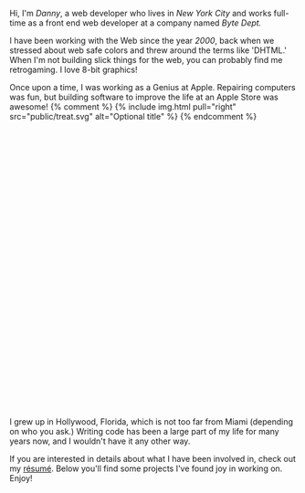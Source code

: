 Hi, I'm *Danny*, a web developer who lives in *New York City* and works full-time as a front end web developer at a company named *Byte Dept.*

I have been working with the Web since the year *2000*, back when we stressed about web safe colors and threw around the terms like 'DHTML.' When I'm not building slick things for the web, you can probably find me retrogaming. I love 8-bit graphics!

Once upon a time, I was working as a Genius at Apple. Repairing computers was fun, but building software to improve the life at an Apple Store was awesome!
{% comment %}
{% include img.html pull="right" src="public/treat.svg" alt="Optional title" %}
{% endcomment %}
<div class="right treat-container">
<svg id="treat" width="100%" height="100%" viewBox="0 0 286 286" ></svg>
</div>
I grew up in Hollywood, Florida, which is not too far from Miami (depending on who you ask.) Writing code has been a large part of my life for many years now, and I wouldn't have it any other way.

If you are interested in details about what I have been involved in, check out my [résumé](/resume/). Below you'll find some projects I've found joy in working on. Enjoy!
